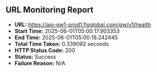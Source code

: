 ## URL Monitoring Report

- **URL:** https://api-gw1-prod1.fisglobal.com/gw/v1/health
- **Start Time:** 2025-06-01T05:00:17.903353
- **End Time:** 2025-06-01T05:00:18.242445
- **Total Time Taken:** 0.339092 seconds
- **HTTP Status Code:** 200
- **Status:** Success
- **Failure Reason:** N/A
